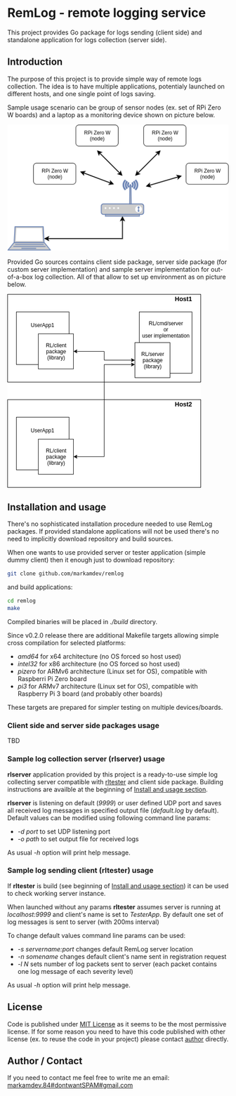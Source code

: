 # RemLog - remote logging service

This project provides Go package for logs sending (client side) and standalone application for logs collection (server side).

## Introduction

The purpose of this project is to provide simple way of remote logs collection. The idea is to have multiple applications, potentialy launched on different hosts, and one single point of logs saving.

Sample usage scenario can be group of sensor nodes (ex. set of RPi Zero W boards) and a laptop as a monitoring device shown on picture below.

![Diagram of RPi nodes, wireles router and laptop](./data/RemLog-network.png)

Provided Go sources contains client side package, server side package (for custom server implementation) and sample server implementation for out-of-a-box log collection. All of that allow to set up environment as on picture below.

![Diagram of package usage](./data/RemLog-usage.png)

## Installation and usage

There's no sophisticated installation procedure needed to use RemLog packages. If provided standalone applications will not be used there's no need to implicitly download repository and build sources.

When one wants to use provided server or tester application (simple dummy client) then it enough just to download repository:

```bash
git clone github.com/markamdev/remlog
```

and build applications:

```bash
cd remlog
make
```

Compiled binaries will be placed in *./build* directory.

Since v0.2.0 release there are additional Makefile targets allowing simple cross compilation for selected platforms:

* *amd64* for x64 architecture (no OS forced so host used)
* *intel32* for x86 architecture (no OS forced so host used)
* *pizero* for ARMv6 architecture (Linux set for OS), compatible with Raspberri Pi Zero board
* *pi3* for ARMv7 architecture (Linux set for OS), compatible with Raspberry Pi 3 board (and probably other boards)

These targets are prepared for simpler testing on multiple devices/boards.

### Client side and server side packages usage

TBD

### Sample log collection server (rlserver) usage

**rlserver** application provided by this project is a ready-to-use simple log collecting server compatible with [rltester](#sample-log-sending-client-(rltester)-usage) and client side package. Building instructions are availble at the beginning of [Install and usage section](#installation-and-usage).

**rlserver** is listening on default (*9999*) or user defined UDP port and saves all received log messages in specified output file (*default.log* by default). Default values can be modified using following command line params:

* *-d port* to set UDP listening port
* *-o path* to set output file for received logs

As usual *-h* option will print help message.

### Sample log sending client (rltester) usage

If **rltester** is build (see beginning of [Install and usage section](#installation-and-usage)) it can be used to check working server instance.

When launched without any params **rltester** assumes server is running at *localhost:9999* and client's name is set to *TesterApp*. By default one set of log messages is sent to server (with 200ms interval)

To change default values command line params can be used:

* *-s servername:port* changes default RemLog server location
* *-n somename* changes default client's name sent in registration request
* *-l N* sets number of log packets sent to server (each packet contains one log message of each severity level)

As usual *-h* option will print help message.

## License

Code is published under [MIT License](https://opensource.org/licenses/MIT) as it seems to be the most permissive license. If for some reason you need to have this code published with other license (ex. to reuse the code in your project) please contact [author](#author-/-contact) directly.

## Author / Contact

If you need to contact me feel free to write me an email:  
[markamdev.84#dontwantSPAM#gmail.com](maitlo:)
